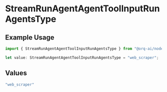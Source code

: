 # StreamRunAgentAgentToolInputRunAgentsType

## Example Usage

```typescript
import { StreamRunAgentAgentToolInputRunAgentsType } from "@orq-ai/node/models/operations";

let value: StreamRunAgentAgentToolInputRunAgentsType = "web_scraper";
```

## Values

```typescript
"web_scraper"
```